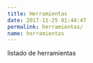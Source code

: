 ```yaml
---
title: Herramientas
date: 2017-11-25 01:44:47
permalink: herramientas/
name: herramientas
---
```


listado de herramientas